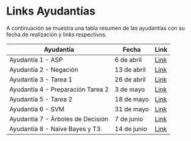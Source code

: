 # Links Ayudantías

A continuación se muestra una tabla resumen de las ayudantías con su fecha de realización y links respectivos.

| Ayudantía                         | Fecha       | Link                                                |
| --------------------------------- | ----------- | --------------------------------------------------- |
| Ayudantía 1 - ASP                 | 6 de abril  | [Link](https://www.youtube.com/watch?v=4zjLI5G-2IA) |
| Ayudantía 2 - Negación            | 13 de abril | [Link](https://www.youtube.com/watch?v=v86IKJYU-Ak) |
| Ayudantía 3 - Tarea 1             | 26 de abril | [Link](https://www.youtube.com/watch?v=4kC7XviHOQ8) |
| Ayudantía 4 - Preparación Tarea 2 | 3 de mayo   | [Link](https://youtu.be/tJDLIIb0WlY)                |
| Ayudantía 5 - Tarea 2             | 18 de mayo  | [Link](https://youtu.be/MQiy4DR4KpQ)                |
| Ayudantía 6 - SVM                 | 31 de mayo  | [Link](https://www.youtube.com/watch?v=7hiFfOC-Idk) |
| Ayudantía 7 - Árboles de Decisión | 7 de junio  | [Link](https://www.youtube.com/watch?v=qy97p3TiDfk) |
| Ayudantía 8 - Naive Bayes y T3    | 14 de junio | [Link](https://www.youtube.com/watch?v=BonoZc7H3yE) |
